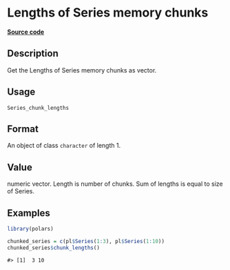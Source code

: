 
# Lengths of Series memory chunks

[**Source code**](https://github.com/pola-rs/r-polars/tree/53c7d964901ed4a019998e89aff8c6d44691d793/R/#L)

## Description

Get the Lengths of Series memory chunks as vector.

## Usage

<pre><code class='language-R'>Series_chunk_lengths
</code></pre>

## Format

An object of class <code>character</code> of length 1.

## Value

numeric vector. Length is number of chunks. Sum of lengths is equal to
size of Series.

## Examples

``` r
library(polars)

chunked_series = c(pl$Series(1:3), pl$Series(1:10))
chunked_series$chunk_lengths()
```

    #> [1]  3 10
